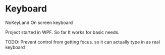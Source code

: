 # Keyboard
NoKeyLand
 On screen keyboard
 
 Project started in WPF. So far It works for basic needs. 
 
 TODO: Prevent control from getting focus. so it can actually type in as real keyboard 

